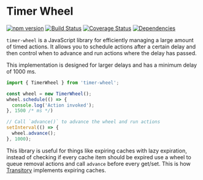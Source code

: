 # Timer Wheel

[![npm version](https://badge.fury.io/js/timer-wheel.svg)](https://badge.fury.io/js/timer-wheel)
[![Build Status](https://travis-ci.org/aholstenson/timer-wheel.svg?branch=master)](https://travis-ci.org/aholstenson/timer-wheel)
[![Coverage Status](https://coveralls.io/repos/aholstenson/timer-wheel/badge.svg)](https://coveralls.io/github/aholstenson/timer-wheel)
[![Dependencies](https://david-dm.org/aholstenson/timer-wheel.svg)](https://david-dm.org/aholstenson/timer-wheel)

`timer-wheel` is a JavaScript library for efficiently managing a large amount
of timed actions. It allows you to schedule actions after a certain delay and
then control when to advance and run actions where the delay has passed.

This implementation is designed for larger delays and has a minimum delay of
1000 ms.

```javascript
import { TimerWheel } from 'timer-wheel';

const wheel = new TimerWheel();
wheel.schedule(() => {
  console.log('Action invoked');
}, 1500 /* ms */)

// Call `advance()` to advance the wheel and run actions
setInterval(() => {
  wheel.advance();
}, 1000);
```

This library is useful for things like expiring caches with lazy expiration,
instead of checking if every cache item should be expired use a wheel to queue
removal actions and call `advance` before every get/set. This is how
[Transitory](https://github.com/aholstenson/transitory) implements expiring
caches.
